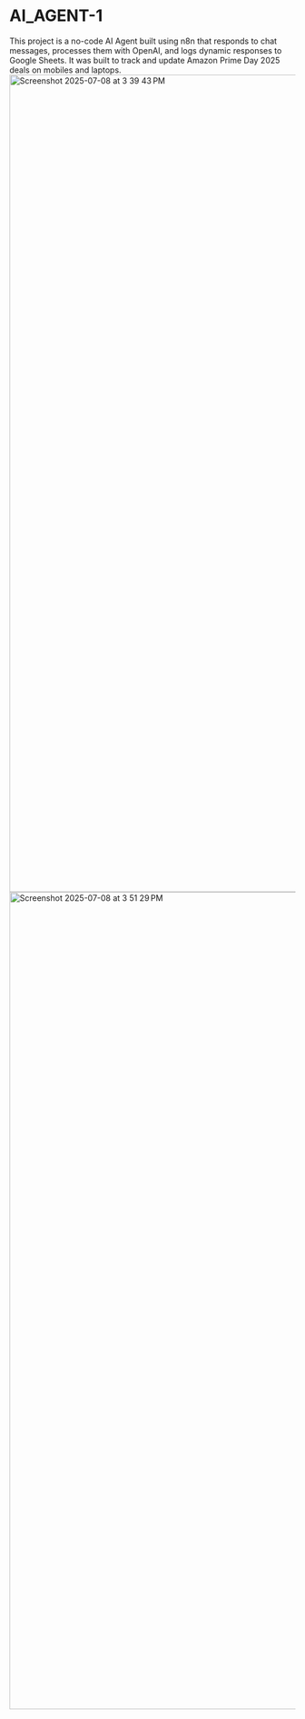 # AI_AGENT-1
This project is a no-code AI Agent built using n8n that responds to chat messages, processes them with OpenAI, and logs dynamic responses to Google Sheets. It was built to track and update Amazon Prime Day 2025 deals on mobiles and laptops.
<img width="1440" alt="Screenshot 2025-07-08 at 3 39 43 PM" src="https://github.com/user-attachments/assets/06819207-75fe-4092-800f-8fd240f7ee7e" />
<img width="1440" alt="Screenshot 2025-07-08 at 3 51 29 PM" src="https://github.com/user-attachments/assets/83508910-f209-471e-8e82-5a8dc2e7a110" />

